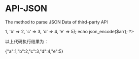 # API-JSON
The method to parse JSON Data of third-party API
<?php
   $arr = array('a' => 1, 'b' => 2, 'c' => 3, 'd' => 4, 'e' => 5);
   echo json_encode($arr);
?>
以上代码执行结果为：

{"a":1,"b":2,"c":3,"d":4,"e":5}
